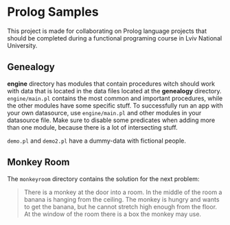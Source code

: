Prolog Samples
==============

This project is made for collaborating on Prolog language projects that should be completed during a functional programing course in Lviv National University.

Genealogy
---------

**engine** directory has modules that contain procedures witch should work with data that is located in the data files located at the **genealogy** directory. `engine/main.pl` contains the most common and important procedures, while the other modules have some specific stuff.
To successfully run an app with your own datasource, use `engine/main.pl` and other modules in your datasource file. Make sure to disable some predicates when adding more than one module, because there is a lot of intersecting stuff. 

`demo.pl` and `demo2.pl` have a dummy-data with fictional people.

Monkey Room
-----------

The `monkeyroom` directory contains the solution for the next problem:
>There is a monkey at the door into a room. In the middle of the room a banana is hanging from the ceiling. The monkey is hungry and wants to get the banana, but he cannot stretch high enough from the floor. At the window of the room there is a box the monkey may use.